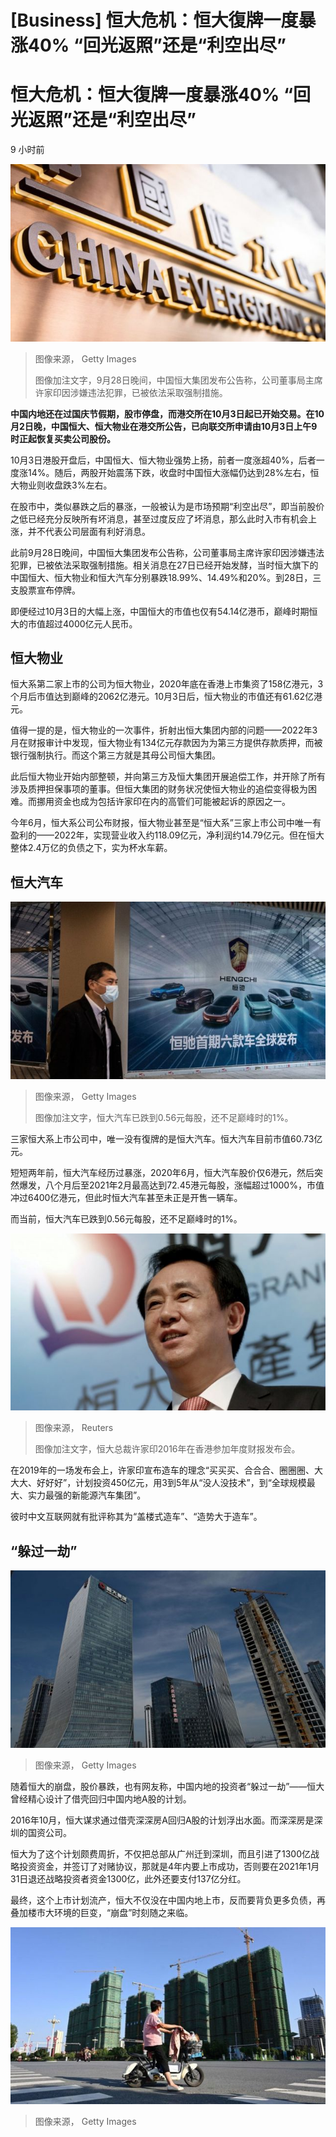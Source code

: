 # [Business] 恒大危机：恒大復牌一度暴涨40% “回光返照”还是“利空出尽”

#  恒大危机：恒大復牌一度暴涨40% “回光返照”还是“利空出尽”

9 小时前

![China Evergrande sign.](_131314109_gettyimages-1235400722.jpg)

> 图像来源，  Getty Images
>
> 图像加注文字，9月28日晚间，中国恒大集团发布公告称，公司董事局主席许家印因涉嫌违法犯罪，已被依法采取强制措施。

**中国内地还在过国庆节假期，股市停盘，而港交所在10月3日起已开始交易。在10月2日晚，中国恒大、恒大物业在港交所公告，已向联交所申请由10月3日上午9时正起恢复买卖公司股份。**

10月3日港股开盘后，中国恒大、恒大物业强势上扬，前者一度涨超40%，后者一度涨14%。随后，两股开始震荡下跌，收盘时中国恒大涨幅仍达到28%左右，恒大物业则收盘跌3%左右。

在股市中，类似暴跌之后的暴涨，一般被认为是市场预期“利空出尽”，即当前股价之低已经充分反映所有坏消息，甚至过度反应了坏消息，那么此时入市有机会上涨，并不代表公司层面有利好消息。

此前9月28日晚间，中国恒大集团发布公告称，公司董事局主席许家印因涉嫌违法犯罪，已被依法采取强制措施。相关消息在27日已经开始发酵，当时恒大旗下的中国恒大、恒大物业和恒大汽车分别暴跌18.99%、14.49%和20%。到28日，三支股票宣布停牌。

即便经过10月3日的大幅上涨，中国恒大的市值也仅有54.14亿港币，巅峰时期恒大的市值超过4000亿元人民币。

##  恒大物业


恒大系第二家上市的公司为恒大物业，2020年底在香港上市集资了158亿港元，3个月后市值达到巅峰的2062亿港元。10月3日后，恒大物业的市值还有61.62亿港元。

值得一提的是，恒大物业的一次事件，折射出恒大集团内部的问题——2022年3月在财报审计中发现，恒大物业有134亿元存款因为为第三方提供存款质押，而被银行强制执行。而这个第三方就是其母公司恒大集团。

此后恒大物业开始内部整顿，并向第三方及恒大集团开展追偿工作，并开除了所有涉及质押担保事项的董事。但恒大集团的财务状况使恒大物业的追偿变得极为困难。而挪用资金也成为包括许家印在内的高管们可能被起诉的原因之一。

今年6月，恒大系公司公布财报，恒大物业甚至是“恒大系”三家上市公司中唯一有盈利的——2022年，实现营业收入约118.09亿元，净利润约14.79亿元。但在恒大整体2.4万亿的负债之下，实为杯水车薪。

##  恒大汽车

![恒大汽车广告](_131318274_gettyimages-1345347750.jpg)

> 图像来源，  Getty Images
>
> 图像加注文字，恒大汽车已跌到0.56元每股，还不足巅峰时的1%。

三家恒大系上市公司中，唯一没有復牌的是恒大汽车。恒大汽车目前市值60.73亿元。

短短两年前，恒大汽车经历过暴涨，2020年6月，恒大汽车股价仅6港元，然后突然爆发，八个月后至2021年2月最高达到72.45港元每股，涨幅超过1000%，市值冲过6400亿港元，但此时恒大汽车甚至未正是开售一辆车。

而当前，恒大汽车已跌到0.56元每股，还不足巅峰时的1%。

![恒大总裁许家印](_120579961_evergrandereuters04.jpg)

> 图像来源，  Reuters
>
> 图像加注文字，恒大总裁许家印2016年在香港参加年度财报发布会。

在2019年的一场发布会上，许家印宣布造车的理念“买买买、合合合、圈圈圈、大大大、好好好”，计划投资450亿元，用3到5年从“没人没技术”，到“全球规模最大、实力最强的新能源汽车集团”。

彼时中文互联网就有批评称其为“盖楼式造车”、“造势大于造车”。

##  “躲过一劫”

![恒大集团大楼于未完工的大楼](_131318276_gettyimages-1235509427.jpg)

> 图像来源，  Getty Images

随着恒大的崩盘，股价暴跌，也有网友称，中国内地的投资者“躲过一劫”——恒大曾经精心设计了借壳回归中国内地A股的计划。

2016年10月，恒大谋求通过借壳深深房A回归A股的计划浮出水面。而深深房是深圳的国资公司。

恒大为了这个计划颇费周折，不仅把总部从广州迁到深圳，而且引进了1300亿战略投资资金，并签订了对赌协议，那就是4年内要上市成功，否则要在2021年1月31日退还战略投资者资金1300亿，此外还要支付137亿分红。

最终，这个上市计划流产，恒大不仅没在中国内地上市，反而要背负更多负债，再叠加楼市大环境的巨变，“崩盘”时刻随之来临。

![中国烂尾楼](_131318272_gettyimages-1235246917.jpg)

> 图像来源，  Getty Images


